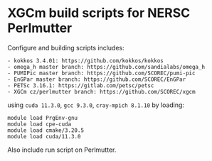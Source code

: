 # XGCm build scripts for NERSC Perlmutter
Configure and building scripts includes:
```
- kokkos 3.4.01: https://github.com/kokkos/kokkos
- omega_h master branch: https://github.com/sandialabs/omega_h
- PUMIPic master branch: https://github.com/SCOREC/pumi-pic
- EnGPar master branch: https://github.com/SCOREC/EnGPar
- PETSc 3.16.1: https://gitlab.com/petsc/petsc
- XGCm cz/perlmutter branch: https://github.com/SCOREC/xgcm
```
using `cuda 11.3.0`, `gcc 9.3.0`, `cray-mpich 8.1.10` by loading:
```
module load PrgEnv-gnu
module load cpe-cuda
module load cmake/3.20.5
module load cuda/11.3.0

```

Also include run script on Perlmutter.

